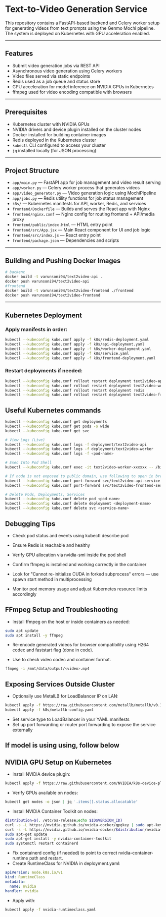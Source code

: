 # Text-to-Video Generation Service

This repository contains a FastAPI-based backend and Celery worker setup for generating videos from text prompts using the Genmo Mochi pipeline. The system is deployed on Kubernetes with GPU acceleration enabled.

---

## Features

- Submit video generation jobs via REST API
- Asynchronous video generation using Celery workers
- Video files served via static endpoints
- Redis used as a job queue and status store
- GPU acceleration for model inference on NVIDIA GPUs in Kubernetes
- ffmpeg used for video encoding compatible with browsers

---

## Prerequisites

- Kubernetes cluster with NVIDIA GPUs
- NVIDIA drivers and device plugin installed on the cluster nodes
- Docker installed for building container images
- Redis deployed in the Kubernetes cluster
- `kubectl` CLI configured to access your cluster
- `jq` installed locally (for JSON processing)

---

## Project Structure

- `app/main.py` — FastAPI app for job management and video result serving
- `app/worker.py` — Celery worker process that generates videos
- `app/video_generator.py` — Video generation logic using MochiPipeline
- `app/jobs.py` — Redis utility functions for job status management
- `k8s/` — Kubernetes manifests for API, worker, Redis, and services
- `frontend/Dockerfile` — Builds and serves the React app with Nginx
- `frontend/nginx.conf` — Nginx config for routing frontend + API/media proxy
- `frontend/public/index.html` — HTML entry point
-  `frontend/src/App.jsx` — Main React component for UI and job logic
-  `frontend/src/index.js` — React entry point
-  `frontend/package.json` — Dependencies and scripts

---

## Building and Pushing Docker Images

```bash
# backenc
docker build -t varunsoni94/text2video-api .
docker push varunsoni94/text2video-api
#frontend
docker build -t varunsoni94/text2video-frontend ./frontend
docker push varunsoni94/text2video-frontend
```

---
## Kubernetes Deployment

### Apply manifests in order:
```bash
kubectl --kubeconfig kube.conf apply -f k8s/redis-deployment.yaml
kubectl --kubeconfig kube.conf apply -f k8s/api-deployment.yaml
kubectl --kubeconfig kube.conf apply -f k8s/worker-deployment.yaml
kubectl --kubeconfig kube.conf apply -f k8s/service.yaml
kubectl --kubeconfig kube.conf apply -f k8s/frontend-deployment.yaml
```
### Restart deployments if needed:
```bash
kubectl --kubeconfig kube.conf rollout restart deployment text2video-api
kubectl --kubeconfig kube.conf rollout restart deployment text2video-worker
kubectl --kubeconfig kube.conf rollout restart deployment redis
kubectl --kubeconfig kube.conf rollout restart deployment text2video-frontend
```

## Useful Kubernetes commands
```bash
kubectl --kubeconfig kube.conf get deployments
kubectl --kubeconfig kube.conf get pods -o wide
kubectl --kubeconfig kube.conf get svc

# View Logs (Live)
kubectl --kubeconfig kube.conf logs -f deployment/text2video-api
kubectl --kubeconfig kube.conf logs -f deployment/text2video-worker
kubectl --kubeconfig kube.conf logs -f <pod-name>

# Exec Into Pod Shell
kubectl --kubeconfig kube.conf exec -it text2video-worker-xxxxxx -- /bin/bash

# If node is not exposed to public domain, use following to open in browser
kubectl --kubeconfig kube.conf port-forward svc/text2video-api-service 8000:8000 #Backend
kubectl --kubeconfig kube.conf port-forward svc/text2video-frontend-service 8080:80 #Frontend

# Delete Pods, Deployments, Services
kubectl --kubeconfig kube.conf delete pod <pod-name>
kubectl --kubeconfig kube.conf delete deployment <deployment-name>
kubectl --kubeconfig kube.conf delete svc <service-name>
```

## Debugging Tips
- Check pod status and events using kubectl describe pod <pod-name>

- Ensure Redis is reachable and healthy

- Verify GPU allocation via nvidia-smi inside the pod shell

- Confirm ffmpeg is installed and working correctly in the container

- Look for "Cannot re-initialize CUDA in forked subprocess" errors — use spawn start method in multiprocessing

- Monitor pod memory usage and adjust Kubernetes resource limits accordingly

## FFmpeg Setup and Troubleshooting

- Install ffmpeg on the host or inside containers as needed:

```bash
sudo apt update
sudo apt install -y ffmpeg
```
 - Re-encode generated videos for browser compatibility using H264 codec and faststart flag (done in code).

 - Use to check video codec and container format.
 ```bash
 ffmpeg -i /mnt/data/output/<video>.mp4
 ```

 ## Exposing Services Outside Cluster
 - Optionally use MetalLB for LoadBalancer IP on LAN:
 ```bash
kubectl apply -f https://raw.githubusercontent.com/metallb/metallb/v0.13.12/config/manifests/metallb-native.yaml
kubectl apply -f k8s/metallb-config.yaml
```
- Set service type to LoadBalancer in your YAML manifests
- Set up port forwarding or router port forwarding to expose the service externally

## If model is using using, follow below
## NVIDIA GPU Setup on Kubernetes

- Install NVIDIA device plugin:
```bash
kubectl apply -f https://raw.githubusercontent.com/NVIDIA/k8s-device-plugin/v0.14.0/nvidia-device-plugin.yml
```
- Verify GPUs available on nodes:
```bash
kubectl get nodes -o json | jq '.items[].status.allocatable'
```
- Install NVIDIA Container Toolkit on nodes:
```bash
distribution=$(. /etc/os-release;echo $ID$VERSION_ID)
curl -s -L https://nvidia.github.io/nvidia-docker/gpgkey | sudo apt-key add -
curl -s -L https://nvidia.github.io/nvidia-docker/$distribution/nvidia-docker.list | sudo tee /etc/apt/sources.list.d/nvidia-docker.list
sudo apt-get update
sudo apt-get install -y nvidia-container-toolkit
sudo systemctl restart containerd
```
- Fix containerd config (if needed) to point to correct nvidia-container-runtime path and restart.
- Create RuntimeClass for NVIDIA in deployment.yaml:
```yaml
apiVersion: node.k8s.io/v1
kind: RuntimeClass
metadata:
  name: nvidia
handler: nvidia
```
- Apply with:
```bash
kubectl apply -f nvidia-runtimeclass.yaml
```